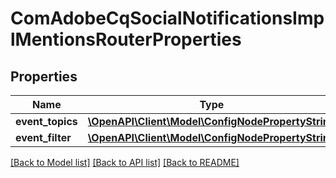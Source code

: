 # ComAdobeCqSocialNotificationsImplMentionsRouterProperties

## Properties
Name | Type | Description | Notes
------------ | ------------- | ------------- | -------------
**event_topics** | [**\OpenAPI\Client\Model\ConfigNodePropertyString**](ConfigNodePropertyString.md) |  | [optional] 
**event_filter** | [**\OpenAPI\Client\Model\ConfigNodePropertyString**](ConfigNodePropertyString.md) |  | [optional] 

[[Back to Model list]](../README.md#documentation-for-models) [[Back to API list]](../README.md#documentation-for-api-endpoints) [[Back to README]](../README.md)


